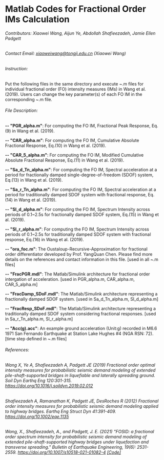 # Matlab Codes for Fractional Order IMs Calculation
###### Contributors: Xiaowei Wang, Aijun Ye, Abdollah Shafieezadeh, Jamie Ellen Padgett
###### Contact Email: xiaoweiwang@tongji.edu.cn (Xiaowei Wang)
###### Instruction:
Put the following files in the same directory and execute ~.m files for individual fractional order (FO) intensity measures (IMs) in Wang et al. (2019).
Users can change the key parameter(s) of each FO IM in the corresponding ~.m file.

###### File Description:
**-- "PGR_alpha.m"**: For computing the FO IM, Fractional Peak Response, Eq.(9) in Wang et al. (2019).

**-- "CAR_alpha.m"**: For computing the FO IM, Cumulative Absolute Fractional Response, Eq.(10) in Wang et al. (2019).

**-- "CAR_5_alpha.m"**: For computing the FO IM, Modified Cumulative Absolute Fractional Response, Eq.(11) in Wang et al. (2019).

**-- "Sa_d_Tn_alpha.m"**: For computing the FO IM, Spectral acceleration at a period for fractionally damped single-degree-of-freedom (SDOF) system, Eq.(13) in Wang et al. (2019).

**-- "Sa_r_Tn_alpha.m"**: For computing the FO IM, Spectral acceleration at a period for traditionally damped SDOF system with fractional response, Eq.(14) in Wang et al. (2019).

**-- "SI_d_alpha.m"**: For computing the FO IM, Spectrum Intensity across periods of 0.1~2.5s for fractionally damped SDOF system, Eq.(15) in Wang et al. (2019).

**-- "SI_r_alpha.m"**: For computing the FO IM, Spectrum Intensity across periods of 0.1~2.5s for traditionally damped SDOF system with fractional response, Eq.(16) in Wang et al. (2019).

**-- "ora_foc.m"**: The Oustaloup-Recursive-Approximation for fractional order differentiator developed by Prof. YangQuan Chen. Please find more details on the references and contact information in this file. [used in all ~.m files]

**-- "FracPGR.mdl"**: The Matlab/Simulink architecture for fractional order intergation of acceleration. [used in PGR_alpha.m, CAR_alpha.m, CAR_5_alpha.m]

**-- "FracDamp_SDoF.mdl"**: The Matlab/Simulink architecture representing a fractionally damped SDOF system. [used in Sa_d_Tn_alpha.m, SI_d_alpha.m]

**-- "FracResp_SDoF.mdl"**: The Matlab/Simulink architecture representing a traditionally damped SDOF system considering fractional responses. [used in Sa_r_Tn_alpha.m, SI_r_alpha.m]

**-- "Acc(g).acc"**: An example ground acceleration (Unit:g) recorded in M6.6 1971 San Fernando Earthquake at Station Lake Hughes #4 (NGA RSN: 72). [time step defined in ~.m files]


###### References:

###### Wang X, Ye A, Shafieezadeh A, Padgett JE (2019) Fractional order optimal intensity measures for probabilistic seismic demand modeling of extended pile-shaft-supported bridges in liquefiable and laterally spreading ground. Soil Dyn Earthq Eng 120:301-315. https://doi.org/10.1016/j.soildyn.2019.02.012

###### Shafieezadeh A, Ramanathan K, Padgett JE, DesRoches R (2012) Fractional order intensity measures for probabilistic seismic demand modeling applied to highway bridges. Earthq Eng Struct Dyn 41:391-409. https://doi.org/10.1002/eqe.1135

###### Wang, X., Shafieezadeh, A., and Padgett, J. E. (2021) "FOSID: a fractional order spectrum intensity for probabilistic seismic demand modeling of extended pile-shaft-supported highway bridges under liquefaction and transverse spreading." Bulletin of Earthquake Engineering, 19(6): 2531-2559. https://doi.org/10.1007/s10518-021-01082-4 [[Code]](https://github.com/wxw115/Codes-in-Papers/tree/Default/%5BBEE%5D_FOSID)
